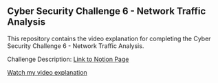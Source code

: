 ## Cyber Security Challenge 6 - Network Traffic Analysis

This repository contains the video explanation for completing the Cyber Security Challenge 6 - Network Traffic Analysis.

Challenge Description: [Link to Notion Page](https://www.notion.so/Cyber-Security-Challenge-6-Network-Traffic-Analysis-c6cefe2da564426b86dd07c168571993)

[Watch my video explanation](https://www.youtube.com/watch?v=u5BLogQayzk)
